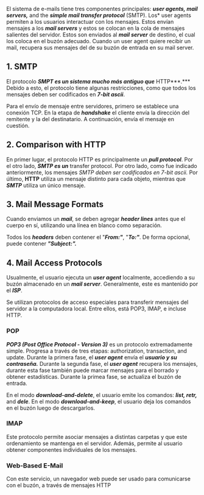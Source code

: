 El sistema de e-mails tiene tres componentes principales: ***user agents, mail servers,*** and the ***simple mail transfer protocol*** (SMTP). Los* user agents permiten a los usuarios interactuar con los mensajes. Estos envían mensajes a los ***mail servers*** y estos se colocan en la cola de mensajes salientes del servidor. Estos son enviados al ***mail server*** de destino, el cual los coloca en el buzón adecuado. Cuando un user agent quiere recibir un mail, recupera sus mensajes del de su buzón de entrada en su mail server.

## 1. SMTP

El protocolo ***SMPT es un sistema mucho más antiguo que*** HTTP***.*** Debido a esto, el protocolo tiene algunas restricciones, como que todos los mensajes deben ser codificados en ***7-bit ascii***.

Para el envío de mensaje entre servidores, primero se establece una conexión TCP. En la etapa de ***handshake*** el cliente envía la dirección del remitente y la del destinatario. A continuación, envía el mensaje en cuestión.

## 2. Comparison with HTTP

En primer lugar, el protocolo HTTP es principalmente un ***pull protocol***. Por el otro lado, ***SMTP es un*** transfer protocol. Por otro lado, como fue indicado anteriormente, los mensajes *SMTP deben ser codificados en 7-bit ascii.* Por último, **HTTP** utiliza un mensaje distinto para cada objeto, mientras que ***SMTP*** utiliza un único mensaje.

## 3. Mail Message Formats

Cuando enviamos un ***mail***, se deben agregar ***header lines*** antes que el cuerpo en sí, utilizando una línea en blanco como separación.

Todos los ***headers*** deben contener el "***From:"***, "***To:"***. De forma opcional, puede contener ***"Subject:".***

## 4. Mail Access Protocols

Usualmente, el usuario ejecuta un ***user agent*** localmente, accediendo a su buzón almacenado en un ***mail server***. Generalmente, este es mantenido por el ***ISP***.

Se utilizan protocolos de acceso especiales para transferir mensajes del servidor a la computadora local. Entre ellos, está POP3, IMAP, e incluse HTTP.

### POP

***POP3 (Post Office Protocol - Version 3)*** es un protocolo extremadamente simple. Progresa a través de tres etapas: authorization, transaction, and update. Durante la primera fase, el ***user agent*** envía el ***usuario y su contraseña.*** Durante la segunda fase, el ***user agent*** recupera los mensajes, durante esta fase también puede marcar mensajes para el borrado y obtener estadísticas. Durante la primea fase, se actualiza el buzón de entrada.

En el modo ***download-and-delete***, el usuario emite los comandos: ***list, retr,*** and ***dele***. En el modo ***download-and-keep***, el usuario deja los comandos en el buzón luego de descargarlos.

### IMAP

Este protocolo permite asociar mensajes a distintas carpetas y que este ordenamiento se mantenga en el servidor. Además, permite al usuario obtener componentes individuales de los mensajes.

### Web-Based E-Mail

Con este servicio, un navegador web puede ser usado para comunicarse con el buzón, a través de mensajes HTTP
